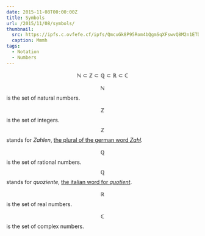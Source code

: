 ```yaml
---
date: 2015-11-08T00:00:00Z
title: Symbols
url: /2015/11/08/symbols/
thumbnail:
  src: https://ipfs.c.ovfefe.cf/ipfs/QmcuGk8P95Rom4bQgmSqXFswvQ8M2n1ETDaBEsGbTdS1kx
  caption: Mmmh
tags:
  - Notation
  - Numbers
---
```


$$
\mathbb{N} \subset \mathbb{Z} \subset \mathbb{Q} \subset \mathbb{R} \subset \mathbb{C}
$$

<!--more-->
$$\mathbb{N}$$ is the set of natural numbers.

$$\mathbb{Z}$$ is the set of integers. $$\mathbb{Z}$$ stands for *Zahlen*,
[the plural of the german word *Zahl*](https://en.wiktionary.org/wiki/Zahl#German).

$$\mathbb{Q}$$ is the set of rational numbers. $$\mathbb{Q}$$ stands for *quoziente*,
[the italian word for *quotient*](https://en.wiktionary.org/wiki/quoziente).

$$\mathbb{R}$$ is the set of real numbers.

$$\mathbb{C}$$ is the set of complex numbers.
